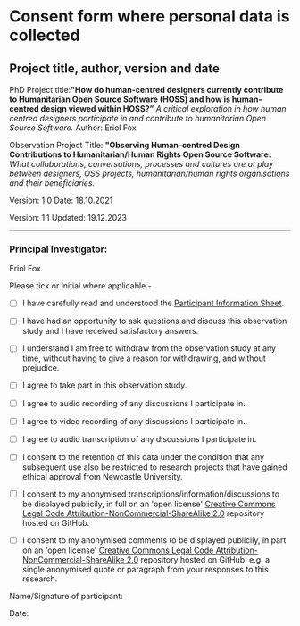 # Consent form where personal data is collected


## Project title, author, version and date

PhD Project title:**"How do human-centred designers currently contribute to Humanitarian Open Source Software (HOSS) and how is human-centred design viewed within HOSS?”** _A critical exploration in how human centred designers participate in and contribute to humanitarian Open Source Software._
Author: Eriol Fox

Observation Project Title: **"Observing Human-centred Design Contributions to Humanitarian/Human Rights Open Source Software:** _What collaborations, conversations, processes and cultures are at play between designers, OSS projects, humanitarian/human rights organisations and their beneficiaries._ 

Version: 1.0
Date: 18.10.2021

Version: 1.1
Updated: 19.12.2023

---

### Principal Investigator: 
Eriol Fox

Please tick or initial where applicable - 

- [ ] I have carefully read and understood the [Participant Information Sheet](https://github.com/Erioldoesdesign/Design_HOSS_PhD/blob/main/hackathon%20observation/hackathon-observation-participant-information-sheet.md).

- [ ] I have had an opportunity to ask questions and discuss this observation study and I have received satisfactory answers.

- [ ] I understand I am free to withdraw from the observation study at any time, without having to give a reason for withdrawing, and without prejudice.

- [ ] I agree to take part in this observation study.

- [ ] I agree to audio recording of any discussions I participate in.

- [ ] I agree to video recording of any discussions I participate in.

- [ ] I agree to audio transcription of any discussions I participate in.

- [ ] I consent to the retention of this data under the condition that any subsequent use also be restricted to research projects that have gained ethical approval from Newcastle University.

- [ ] I consent to my anonymised transcriptions/information/discussions to be displayed publicily, in full on an 'open license' [Creative Commons Legal Code Attribution-NonCommercial-ShareAlike 2.0](https://github.com/Erioldoesdesign/Design_HOSS_PhD/blob/main/LICENSE.md) repository hosted on GitHub.

- [ ] I consent to my anonymised comments to be displayed publicily, in part on an 'open license' [Creative Commons Legal Code Attribution-NonCommercial-ShareAlike 2.0](https://github.com/Erioldoesdesign/Design_HOSS_PhD/blob/main/LICENSE.md) repository hosted on GitHub. e.g. a single anonymised quote or paragraph from your responses to this research.


Name/Signature of participant: 

Date: 
